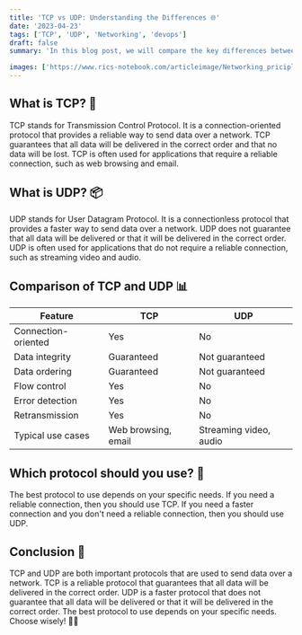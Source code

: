 ```yaml
---
title: 'TCP vs UDP: Understanding the Differences 🌐'
date: '2023-04-23'
tags: ['TCP', 'UDP', 'Networking', 'devops']
draft: false
summary: 'In this blog post, we will compare the key differences between TCP and UDP, two essential protocols used to send data over a network. We will discuss their features, use cases, and help you decide which protocol is best for your specific needs. 🚀'

images: ['https://www.rics-notebook.com/articleimage/Networking_priciples/TCPvsUDP.webp']
---
```


## What is TCP? 🔗

TCP stands for Transmission Control Protocol. It is a connection-oriented
protocol that provides a reliable way to send data over a network. TCP
guarantees that all data will be delivered in the correct order and that no data
will be lost. TCP is often used for applications that require a reliable
connection, such as web browsing and email.

## What is UDP? 📦

UDP stands for User Datagram Protocol. It is a connectionless protocol that
provides a faster way to send data over a network. UDP does not guarantee that
all data will be delivered or that it will be delivered in the correct order.
UDP is often used for applications that do not require a reliable connection,
such as streaming video and audio.

## Comparison of TCP and UDP 📊

| Feature             | TCP                 | UDP                    |
| ------------------- | ------------------- | ---------------------- |
| Connection-oriented | Yes                 | No                     |
| Data integrity      | Guaranteed          | Not guaranteed         |
| Data ordering       | Guaranteed          | Not guaranteed         |
| Flow control        | Yes                 | No                     |
| Error detection     | Yes                 | No                     |
| Retransmission      | Yes                 | No                     |
| Typical use cases   | Web browsing, email | Streaming video, audio |

## Which protocol should you use? 🤔

The best protocol to use depends on your specific needs. If you need a reliable
connection, then you should use TCP. If you need a faster connection and you
don't need a reliable connection, then you should use UDP.

## Conclusion 🎉

TCP and UDP are both important protocols that are used to send data over a
network. TCP is a reliable protocol that guarantees that all data will be
delivered in the correct order. UDP is a faster protocol that does not guarantee
that all data will be delivered or that it will be delivered in the correct
order. The best protocol to use depends on your specific needs. Choose wisely!
🚀😄
